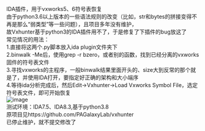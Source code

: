 IDA插件，用于vxworks5、6符号表恢复<br>
由于python3.6以上版本的一些语法规则的改变（比如，str和bytes的拼接变得不再是那么“弱类型”等一些问题），且项目多年没有维护，<br>
故Vxhunter基于python3的IDA插件用不了，于是修复了下插件的bug放这了<br>
常见情况的用法：<br>
1.直接将这两个.py脚本放入ida plugin文件夹下<br>
2.binwalk -Me后，使用grep -r bzero，或者别的函数，找到已经分离的vxworks固件的符号表文件<br>
3.寻找vxworks的主程序，一般binwalk结果里面开头的、size大到反常的那个就是了，并使用IDA打开，要指定好正确的架构和大小端序<br>
4.等待ida分析完成后，然后Edit->Vxhunter->Load Vxworks Symbol File，选定符号表文件，即可开始恢复<br>
![image](https://github.com/user-attachments/assets/2e6337d9-91cd-4852-b15f-3f4cc48b7769)<br>
测试环境：IDA7.5、IDA8.3,基于python3.8<br>
原项目见https://github.com/PAGalaxyLab/vxhunter<br>已停止维护，就不提交修改了<br>
